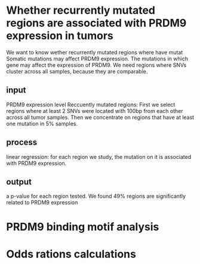 # Whether recurrently mutated regions are associated with PRDM9 expression in tumors
We want to know wether recurrently mutated regions where have mutat
Somatic mutations may affect PRDM9 expression. The mutations in which gene may affect the expression of PRDM9. We need regions where SNVs cluster across all samples, because they are comparable.
## input
PRDM9 expression level
Reccuently mutated regions: First we select regions where at least 2 SNVs were located with 100bp from each other across all tumor samples. Then we concentrate on regions that have at least one mutation in 5% samples.
## process
linear regression: for each region we study, the mutation on it is associated with PRDM9 expression.
## output
a p-value for each region tested. We found 49% regions are significantly related to PRDM9 expression
# PRDM9 binding motif analysis
# Odds rations calculations

<!--stackedit_data:
eyJoaXN0b3J5IjpbMTE3ODc0OTUwMiwtNTQwOTA2NzUyLC0yMT
QzNzY5ODksLTExMzEyMzg1MjUsMjEyMTg3MTAyMyw4OTcwMTk1
NTYsLTE0NDEzNzgxMDNdfQ==
-->